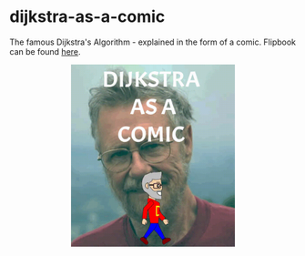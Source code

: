 # dijkstra-as-a-comic

The famous Dijkstra's Algorithm - explained in the form of a comic. Flipbook can be found [here](https://github.com/piyush-jaiswal/flipbook).

<div align="center">
  <a href="https://piyush-jaiswal.github.io/dijkstra-as-a-comic" target="_blank">
    <img src="images/front_cover.gif" width="288" height="320">
  </a>
</div>
